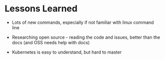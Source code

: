 # Lessons Learned

- Lots of new commands, especially if not familiar with linux command line
  
- Researching open source - reading the code and issues, better than the docs (and OSS needs help with docs)

- Kubernetes is easy to understand, but hard to master

